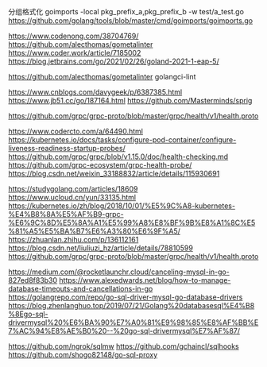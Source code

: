 分组格式化
goimports -local pkg_prefix_a,pkg_prefix_b -w test/a_test.go
https://github.com/golang/tools/blob/master/cmd/goimports/goimports.go

https://www.codenong.com/38704769/
https://github.com/alecthomas/gometalinter
https://www.coder.work/article/7185002
https://blog.jetbrains.com/go/2021/02/26/goland-2021-1-eap-5/

https://github.com/alecthomas/gometalinter golangci-lint


https://www.cnblogs.com/davygeek/p/6387385.html
https://www.jb51.cc/go/187164.html
https://github.com/Masterminds/sprig


https://github.com/grpc/grpc-proto/blob/master/grpc/health/v1/health.proto


https://www.codercto.com/a/64490.html
https://kubernetes.io/docs/tasks/configure-pod-container/configure-liveness-readiness-startup-probes/
https://github.com/grpc/grpc/blob/v1.15.0/doc/health-checking.md
https://github.com/grpc-ecosystem/grpc-health-probe/
https://blog.csdn.net/weixin_33188832/article/details/115930691

https://studygolang.com/articles/18609
https://www.ucloud.cn/yun/33135.html
https://kubernetes.io/zh/blog/2018/10/01/%E5%9C%A8-kubernetes-%E4%B8%8A%E5%AF%B9-grpc-%E6%9C%8D%E5%8A%A1%E5%99%A8%E8%BF%9B%E8%A1%8C%E5%81%A5%E5%BA%B7%E6%A3%80%E6%9F%A5/
https://zhuanlan.zhihu.com/p/136112161
https://blog.csdn.net/liuliuzi_hz/article/details/78810599
https://github.com/grpc/grpc-proto/blob/master/grpc/health/v1/health.proto


https://medium.com/@rocketlaunchr.cloud/canceling-mysql-in-go-827ed8f83b30
https://www.alexedwards.net/blog/how-to-manage-database-timeouts-and-cancellations-in-go
https://golangrepo.com/repo/go-sql-driver-mysql-go-database-drivers
https://blog.zhenlanghuo.top/2019/07/21/Golang%20databasesql%E4%B8%8Ego-sql-drivermysql%20%E6%BA%90%E7%A0%81%E9%98%85%E8%AF%BB%E7%AC%94%E8%AE%B0%20--%20go-sql-drivermysql%E7%AF%87/


https://github.com/ngrok/sqlmw
https://github.com/gchaincl/sqlhooks
https://github.com/shogo82148/go-sql-proxy
